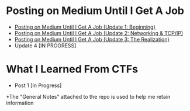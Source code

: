 # Posting on Medium Until I Get A Job

- [Posting on Medium Until I Get A Job (Update 1: Beginning)](https://medium.com/@dyang./posting-on-medium-until-i-get-a-security-job-update-1-beginning-294ba5411370)
- [Posting on Medium Until I Get A Job (Update 2: Networking & TCP/IP)](https://medium.com/@dyang./posting-on-medium-until-i-get-a-job-update-2-networking-tcp-ip-63aed0aef48b)
- [Posting on Medium Until I Get A Job (Update 3: The Realization)](https://medium.com/@dyang./posting-on-medium-until-i-get-a-job-update-3-the-realization-b1e3884a8821)
- Update 4 [IN PROGRESS]

# What I Learned From CTFs
- Post 1 [In Progress]

*The "General Notes" attached to the repo is used to help me retain information
